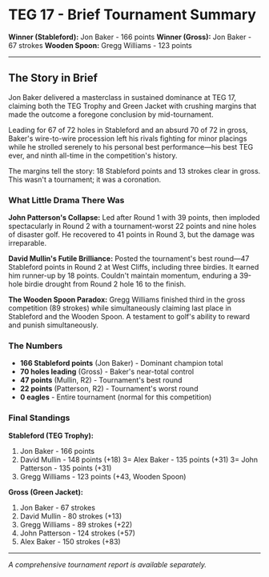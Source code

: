 # TEG 17 - Brief Tournament Summary

**Winner (Stableford):** Jon Baker - 166 points
**Winner (Gross):** Jon Baker - 67 strokes
**Wooden Spoon:** Gregg Williams - 123 points

---

## The Story in Brief

Jon Baker delivered a masterclass in sustained dominance at TEG 17, claiming both the TEG Trophy and Green Jacket with crushing margins that made the outcome a foregone conclusion by mid-tournament.

Leading for 67 of 72 holes in Stableford and an absurd 70 of 72 in gross, Baker's wire-to-wire procession left his rivals fighting for minor placings while he strolled serenely to his personal best performance—his best TEG ever, and ninth all-time in the competition's history.

The margins tell the story: 18 Stableford points and 13 strokes clear in gross. This wasn't a tournament; it was a coronation.

### What Little Drama There Was

**John Patterson's Collapse:** Led after Round 1 with 39 points, then imploded spectacularly in Round 2 with a tournament-worst 22 points and nine holes of disaster golf. He recovered to 41 points in Round 3, but the damage was irreparable.

**David Mullin's Futile Brilliance:** Posted the tournament's best round—47 Stableford points in Round 2 at West Cliffs, including three birdies. It earned him runner-up by 18 points. Couldn't maintain momentum, enduring a 39-hole birdie drought from Round 2 hole 16 to the finish.

**The Wooden Spoon Paradox:** Gregg Williams finished third in the gross competition (89 strokes) while simultaneously claiming last place in Stableford and the Wooden Spoon. A testament to golf's ability to reward and punish simultaneously.

### The Numbers

- **166 Stableford points** (Jon Baker) - Dominant champion total
- **70 holes leading** (Gross) - Baker's near-total control
- **47 points** (Mullin, R2) - Tournament's best round
- **22 points** (Patterson, R2) - Tournament's worst round
- **0 eagles** - Entire tournament (normal for this competition)

### Final Standings

**Stableford (TEG Trophy):**
1. Jon Baker - 166 points
2. David Mullin - 148 points (+18)
3= Alex Baker - 135 points (+31)
3= John Patterson - 135 points (+31)
5. Gregg Williams - 123 points (+43, Wooden Spoon)

**Gross (Green Jacket):**
1. Jon Baker - 67 strokes
2. David Mullin - 80 strokes (+13)
3. Gregg Williams - 89 strokes (+22)
4. John Patterson - 124 strokes (+57)
5. Alex Baker - 150 strokes (+83)

---

*A comprehensive tournament report is available separately.*
